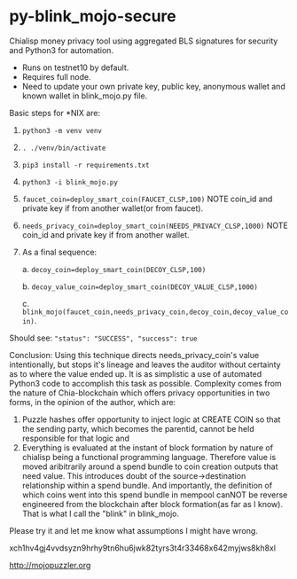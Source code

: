 # py-blink_mojo-secure
Chialisp money privacy tool using aggregated BLS signatures for security and Python3 for automation.

* Runs on testnet10 by default.
* Requires full node.
* Need to update your own private key, public key, anonymous wallet and known wallet in blink_mojo.py file.


Basic steps for *NIX are:
1. `python3 -m venv venv`
2. `. ./venv/bin/activate`
3. `pip3 install -r requirements.txt`
4. `python3 -i blink_mojo.py`
5. `faucet_coin=deploy_smart_coin(FAUCET_CLSP,100)` NOTE coin_id and private key if from another wallet(or from faucet).
6. `needs_privacy_coin=deploy_smart_coin(NEEDS_PRIVACY_CLSP,1000)` NOTE coin_id and private key if from another wallet.
7. As a final sequence:

   a. `decoy_coin=deploy_smart_coin(DECOY_CLSP,100)`
   
   b. `decoy_value_coin=deploy_smart_coin(DECOY_VALUE_CLSP,1000)`
   
   c. `blink_mojo(faucet_coin,needs_privacy_coin,decoy_coin,decoy_value_coin)`.
   
   
Should see:
`"status": "SUCCESS",
 "success": true`
 
 Conclusion: Using this technique directs needs_privacy_coin's value intentionally, but stops it's lineage and leaves the auditor without certainty as to where the value ended up. It is as simplistic a use of automated Python3 code to accomplish this task as possible. Complexity comes from the nature of Chia-blockchain which offers privacy opportunities in two forms, in the opinion of the author, which are:
1) Puzzle hashes offer opportunity to inject logic at CREATE COIN so that the sending party, which becomes the parentid, cannot be held responsible for that logic and 
2) Everything is evaluated at the instant of block formation by nature of chialisp being a functional programming language. Therefore value is moved aribitrarily around a spend bundle to coin creation outputs that need value. This introduces doubt of the source->destination relationship within a spend bundle. And importantly, the definition of which coins went into this spend bundle in mempool canNOT be reverse engineered from the blockchain after block formation(as far as I know). That is what I call the "blink" in blink_mojo.

Please try it and let me know what assumptions I might have wrong.

xch1hv4gj4vvdsyzn9hrhy9tn6hu6jwk82tyrs3t4r33468x642myjws8kh8xl

http://mojopuzzler.org
